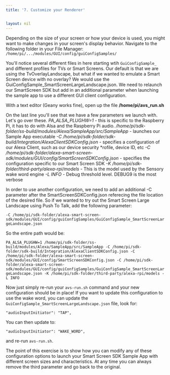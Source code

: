 ```yaml
---
title: '7. Customize your Renderer'


layout: nil
---
```


Depending on the size of your screen or how your device is used, you might want to make changes in your screen's display behavior.  Navigate to the following folder in your File Manager: `/home/pi/.../modules/GUI/config/guiConfigSamples/`

You'll notice several different files in here starting wtih `GuiConfigSample_` and different profiles for TVs or Smart Screens. Our default is that we are using the TvOverlayLandscape, but what if we wanted to emulate a Smart Screen device with no overlay? We would use the GuiConfigSample_SmartScreenLargeLandscape.json. We need to relaunch our SmartScreen SDK but add in an additional parameter when launching the sample app to use a different GUI client configuration.

With a text editor (Geany works fine), open up the file **/home/pi/avs_run.sh**

On the last line you'll see that we have a few parameters we launch with. Let's go over these.
*PA_ALSA_PLUGHW=1* - this is specific to the Raspberry Pi, it has to do with Alsa and the Raspberry Pi audio.
*/home/pi/sdk-folder/ss-build/modules/Alexa/SampleApp/src/SampleApp* - launches our Sample App executable
*-C /home/pi/sdk-folder/sdk-build/Integration/AlexaClientSDKConfig.json* - specifies a configuration of our Alexa Client, such as our device security *rofile, device ID, etc 
*-C /home/pi/sdk-folder/alexa-smart-screen-sdk/modules/GUI/config/SmartScreenSDKConfig.json* - specifies the configuration specific to our Smart Screen SDK 
*-K /home/pi/sdk-folder/third-party/alexa-rpi/models* - This is the model used by the Sensory wake word engine 
*-L INFO* - Debug threshold level. DEBUG9 is the most verbose

In order to use another configuration, we need to add an additional -C parameter after the SmartScreenSDKConfig.json referecing the file location of the desired file. So if we wanted to try out the Smart Screen Large Landscape using Push To Talk, add the following parameter:

`-C /home/pi/sdk-folder/alexa-smart-screen-sdk/modules/GUI/config/guiConfigSamples/GuiConfigSample_SmartScreenLargeLandscape.json` 

So the entire path would be:

`PA_ALSA_PLUGHW=1 /home/pi/sdk-folder/ss-build/modules/Alexa/SampleApp/src/SampleApp -C /home/pi/sdk-folder/sdk-build/Integration/AlexaClientSDKConfig.json -C /home/pi/sdk-folder/alexa-smart-screen-sdk/modules/GUI/config/SmartScreenSDKConfig.json -C /home/pi/sdk-folder/alexa-smart-screen-sdk/modules/GUI/config/guiConfigSamples/GuiConfigSample_SmartScreenLargeLandscape.json -K /home/pi/sdk-folder/third-party/alexa-rpi/models -L INFO`

Now just simply re-run your `avs-run.sh` command and your new configuration should be in place! If you want to update this configuration to use the wake word, you can update the `GuiConfigSample_SmartScreenLargeLandscape.json` file, look for:

`"audioInputInitiator": "TAP",`

You can then update to:

`"audioInputInitiator": "WAKE_WORD",`

and re-run `avs-run.sh`. 

The point of this exercise is to show how you can modify any of these configuration options to launch your Smart Screen SDK Sample App with different screen sizes and characteristics. At any time you can always remove the third parameter and go back to the original. 

